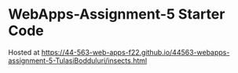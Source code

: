 # WebApps-Assignment-5 Starter Code

Hosted at  https://44-563-web-apps-f22.github.io/44563-webapps-assignment-5-TulasiBodduluri/insects.html
